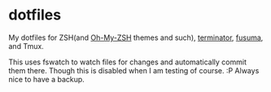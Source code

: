 # dotfiles
My dotfiles for ZSH(and [Oh-My-ZSH](https://ohmyz.sh/) themes and such), [terminator](https://gnome-terminator.org/), [fusuma](https://github.com/iberianpig/fusuma), and Tmux.

This uses fswatch to watch files for changes and automatically commit them there. Though this is disabled when I am testing of course. :P Always nice to have a backup.
